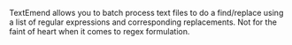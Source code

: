 TextEmend allows you to batch process text files to do a find/replace using a list of regular expressions and corresponding replacements. Not for the faint of heart when it comes to regex formulation.